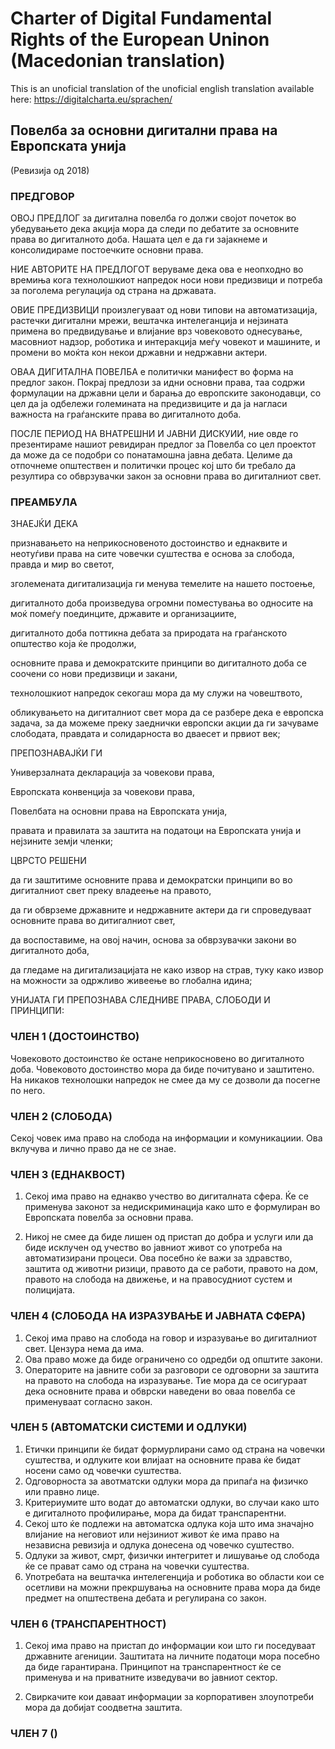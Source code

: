 # Charter of Digital Fundamental Rights of the European Uninon (Macedonian translation)
This is an unoficial translation of the unoficial english translation available here: https://digitalcharta.eu/sprachen/

## Повелба за основни дигитални права на Европската унија
(Ревизија од 2018)

### ПРЕДГОВОР
ОВОЈ ПРЕДЛОГ за дигитална повелба го должи својот почеток во убедувањето дека акција мора да следи по дебатите за основните права во дигиталното доба. Нашата цел е да ги зајакнеме и консолидираме постоечките основни права.

НИЕ АВТОРИТЕ НА ПРЕДЛОГОТ веруваме дека ова е неопходно во времиња кога технолошкиот напредок носи нови предизвици и потреба за поголема регулација од страна на државата.

ОВИЕ ПРЕДИЗВИЦИ произлегуваат од нови типови на автоматизација, растечки дигитални мрежи, вештачка интелеганција и нејзината примена во предвидување и влијание врз човековото однесување, масовниот надзор, роботика и интеракција меѓу човекот и машините, и промени во моќта кон некои државни и недржавни актери.

ОВАА ДИГИТАЛНА ПОВЕЛБА е политички манифест во форма на предлог закон. Покрај предлози за идни основни права, таа содржи формулации на државни цели и барања до европските законодавци, со цел да ja одбележи големината на предизвиците и да ја нагласи важноста на граѓанските права во дигиталното доба.

ПОСЛЕ ПЕРИОД НА ВНАТРЕШНИ И ЈАВНИ ДИСКУИИ, ние овде го презентираме нашиот ревидиран предлог за Повелба со цел проектот да може да се подобри со понатамошна јавна дебата. Целиме да отпочнеме општествен и политички процес кој што би требало да резултира со обврзувачки закон за основни права во дигиталниот свет.

### ПРЕАМБУЛА
ЗНАЕЈЌИ ДЕКА

признавањето на неприкосновеното достоинство и еднаквите и неотуѓиви права на сите човечки суштества е основа за слобода, правда и мир во светот, 

зголемената дигитализација ги менува темелите на нашето постоење,

дигиталното доба произведува огромни поместувања во односите на моќ помеѓу поединците, државите и организациите, 

дигиталното доба поттикна дебата за природата на граѓанското општество која ќе продолжи, 

основните права и демократските принципи во дигиталното доба се соочени со нови предизвици и закани, 

технолошкиот напредок секогаш мора да му служи на човештвото,

обликувањето на дигиталниот свет мора да се разбере дека е европска задача, за да можеме преку заеднички европски акции да ги зачуваме слободата, правдата и солидарноста во дваесет и првиот век; 

ПРЕПОЗНАВАЈЌИ ГИ

Универзалната декларација за човекови права, 

Европската конвенција за човекови права,

Повелбата на основни права на Европската унија,

правата и правилата за заштита на податоци на Европската унија и нејзините земји членки;

ЦВРСТО РЕШЕНИ 

да ги заштитиме основните права и демократски принципи во во дигиталниот свет преку владеење на правото,

да ги обврземе државните и недржавните актери да ги спроведуваат основните права во дитигалниот свет,

да воспоставиме, на овој начин, основа за обврзувачки закони во дигиталното доба,

да гледаме на дигитализацијата не како извор на страв, туку како извор на можности за одржливо живеење во глобална идина;

УНИЈАТА ГИ ПРЕПОЗНАВА СЛЕДНИВЕ ПРАВА, СЛОБОДИ И ПРИНЦИПИ:

### ЧЛЕН 1 (ДОСТОИНСТВО)
Човековото достоинство ќе остане неприкосновено во дигиталното доба. Човековото достоинство мора да биде почитувано и заштитено. На никаков технолошки напредок не смее да му се дозволи да посегне по него.

### ЧЛЕН 2 (СЛОБОДА)
Секој човек има право на слобода на информации и комуникациии. Ова вклучува и лично право да не се знае.

### ЧЛЕН 3 (ЕДНАКВОСТ)
1. Секој има право на еднакво учество во дигиталната сфера. Ќе се применува законот за недискриминација како што е формулиран во Европската повелба за основни права.

2. Никој не смее да биде лишен од пристап до добра и услуги или да биде исклучен од учество во јавниот живот со употреба на автоматизирани процеси. Ова посебно ќе важи за здравство, заштита од животни ризици, правото да се работи, правото на дом, правото на слобода на движење, и на правосудниот сустем и полицијата.

### ЧЛЕН 4 (СЛОБОДА НА ИЗРАЗУВАЊЕ И ЈАВНАТА СФЕРА)
1. Секој има право на слобода на говор и изразување во дигиталниот свет. Цензура нема да има.
2. Ова право може да биде ограничено со одредби од општите закони.
3. Операторите на јавните соби за разговори се одговорни за заштита на правото на слобода на изразување. Тие мора да се осигураат дека основните права и обврски наведени во оваа повелба се применуваат согласно закон.

### ЧЛЕН 5 (АВТОМАТСКИ СИСТЕМИ И ОДЛУКИ)
1. Етички принципи ќе бидат формурлирани само од страна на човечки суштества, и одлуките кои влијаат на основните права ќе бидат носени само од човечки суштества.
2. Одговорноста за авотматски одлуки мора да припаѓа на физичко или правно лице.
3. Критериумите што водат до автоматски одлуки, во случаи како што е дигиталното профилирање, мора да бидат транспарентни.
4. Секој што ќе подлежи на автоматска одлука која што има значајно влијание на неговиот или нејзиниот живот ќе има право на независна ревизија и одлука донесена од човечко суштество.
5. Одлуки за живот, смрт, физички интегритет и лишување од слобода ќе се прават само од страна на човечки суштества.
6. Употребата на вештачка интелегенција и роботика во области кои се осетливи на можни прекршувања на основните права мора да биде предмет на општествена дебата и регулирана со закон.

### ЧЛЕН 6 (ТРАНСПАРЕНТНОСТ)
1. Секој има право на пристап до информации кои што ги поседуваат државните агениции. Заштитата на личните податоци мора посебно да биде гарантирана. Принципот на транспарентност ќе се применува и на приватните изведувачи во јавниот сектор.

2. Свиркачите кои даваат информации за корпоративен злоупотреби мора да добијат соодветна заштита.

### ЧЛЕН 7 ()
